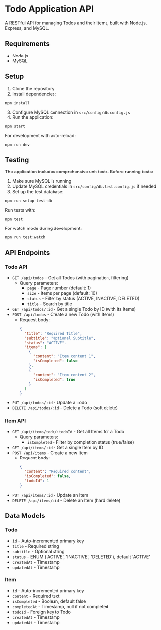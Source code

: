 # Todo Application API

A RESTful API for managing Todos and their Items, built with Node.js, Express, and MySQL.

## Requirements

- Node.js
- MySQL

## Setup

1. Clone the repository
2. Install dependencies:
```
npm install
```
3. Configure MySQL connection in `src/config/db.config.js`
4. Run the application:
```
npm start
```

For development with auto-reload:
```
npm run dev
```

## Testing

The application includes comprehensive unit tests. Before running tests:

1. Make sure MySQL is running
2. Update MySQL credentials in `src/config/db.test.config.js` if needed
3. Set up the test database:
```
npm run setup-test-db
```

Run tests with:
```
npm test
```

For watch mode during development:
```
npm run test:watch
```

## API Endpoints

### Todo API

- `GET /api/todos` - Get all Todos (with pagination, filtering)
  - Query parameters:
    - `page` - Page number (default: 1)
    - `size` - Items per page (default: 10)
    - `status` - Filter by status (ACTIVE, INACTIVE, DELETED)
    - `title` - Search by title
- `GET /api/todos/:id` - Get a single Todo by ID (with its Items)
- `POST /api/todos` - Create a new Todo (with Items)
  - Request body:
    ```json
    {
      "title": "Required Title",
      "subtitle": "Optional Subtitle",
      "status": "ACTIVE",
      "items": [
        {
          "content": "Item content 1",
          "isCompleted": false
        },
        {
          "content": "Item content 2",
          "isCompleted": true
        }
      ]
    }
    ```
- `PUT /api/todos/:id` - Update a Todo
- `DELETE /api/todos/:id` - Delete a Todo (soft delete)

### Item API

- `GET /api/items/todo/:todoId` - Get all Items for a Todo
  - Query parameters:
    - `isCompleted` - Filter by completion status (true/false)
- `GET /api/items/:id` - Get a single Item by ID
- `POST /api/items` - Create a new Item
  - Request body:
    ```json
    {
      "content": "Required content",
      "isCompleted": false,
      "todoId": 1
    }
    ```
- `PUT /api/items/:id` - Update an Item
- `DELETE /api/items/:id` - Delete an Item (hard delete)

## Data Models

### Todo
- `id` - Auto-incremented primary key
- `title` - Required string
- `subtitle` - Optional string
- `status` - ENUM ('ACTIVE', 'INACTIVE', 'DELETED'), default 'ACTIVE'
- `createdAt` - Timestamp
- `updatedAt` - Timestamp

### Item
- `id` - Auto-incremented primary key
- `content` - Required text
- `isCompleted` - Boolean, default false
- `completedAt` - Timestamp, null if not completed
- `todoId` - Foreign key to Todo
- `createdAt` - Timestamp
- `updatedAt` - Timestamp

